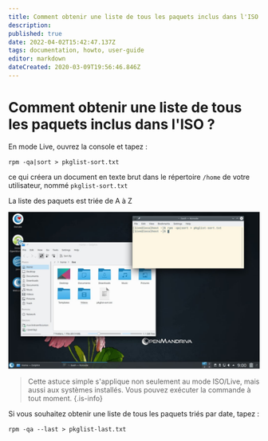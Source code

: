 ```yaml
---
title: Comment obtenir une liste de tous les paquets inclus dans l'ISO ?
description: 
published: true
date: 2022-04-02T15:42:47.137Z
tags: documentation, howto, user-guide
editor: markdown
dateCreated: 2020-03-09T19:56:46.846Z
---
```


# Comment obtenir une liste de tous les paquets inclus dans l'ISO ?


En mode Live, ouvrez la console et tapez :

```
rpm -qa|sort > pkglist-sort.txt
```
ce qui créera un document en texte brut dans le répertoire `/home` de votre utilisateur, nommé `pkglist-sort.txt`

La liste des paquets est triée de A à Z

![pkglist.jpg](/images/pkglist.jpg)

> Cette astuce simple s'applique non seulement au mode ISO/Live, mais aussi aux systèmes installés.
> Vous pouvez exécuter la commande à tout moment.
{.is-info}


Si vous souhaitez obtenir une liste de tous les paquets triés par date, tapez :

```
rpm -qa --last > pkglist-last.txt
```


